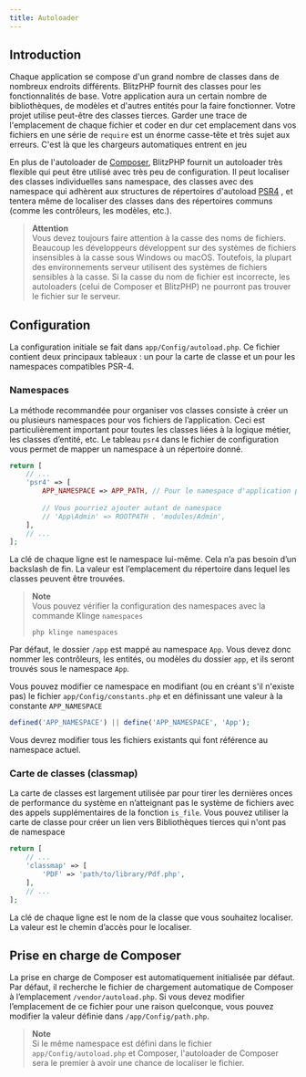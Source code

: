 ```yaml
---
title: Autoloader
---
```


<a name="introduction"></a>
## Introduction

Chaque application se compose d'un grand nombre de classes dans de nombreux endroits différents. BlitzPHP fournit des classes pour les fonctionnalités de base. Votre application aura un certain nombre de bibliothèques, de modèles et d'autres entités pour la faire fonctionner. Votre projet utilise peut-être des classes tierces. Garder une trace de l'emplacement de chaque fichier et coder en dur cet emplacement dans vos fichiers en une série de `require` est un énorme casse-tête et très sujet aux erreurs. C'est là que les chargeurs automatiques entrent en jeu

En plus de l'autoloader de [Composer](https://getcomposer.org), BlitzPHP fournit un autoloader très flexible qui peut être utilisé avec très peu de configuration. Il peut localiser des classes individuelles sans namespace, des classes avec des namespace qui adhèrent aux structures de répertoires d'autoload [PSR4](https://www.php-fig.org/psr/psr-4/) , et tentera même de localiser des classes dans des répertoires communs (comme les contrôleurs, les modèles, etc.).

> **Attention**  
> Vous devez toujours faire attention à la casse des noms de fichiers. Beaucoup les développeurs développent sur des systèmes de fichiers insensibles à la casse sous Windows ou macOS. Toutefois, la plupart des environnements serveur utilisent des systèmes de fichiers sensibles à la casse. Si la casse du nom de fichier est incorrecte, les autoloaders (celui de Composer et BlitzPHP) ne pourront pas trouver le fichier sur le serveur.

<a name="configuration"></a>
## Configuration

La configuration initiale se fait dans `app/Config/autoload.php`. Ce fichier contient deux principaux tableaux : un pour la carte de classe et un pour les namespaces compatibles PSR-4.

<a name="namespaces"></a>
### Namespaces

La méthode recommandée pour organiser vos classes consiste à créer un ou plusieurs namespaces pour vos fichiers de l’application. Ceci est particulièrement important pour toutes les classes liées à la logique métier, les classes d’entité, etc. Le tableau `psr4` dans le fichier de configuration vous permet de mapper un namespace à un répertoire donné.

```php 
return [
    // ...
    'psr4' => [
        APP_NAMESPACE => APP_PATH, // Pour le namespace d'application personnalisé
        
        // Vous pourriez ajouter autant de namespace
        // 'App\Admin' => ROOTPATH . 'modules/Admin', 
    ],
    // ...
];

```

La clé de chaque ligne est le namespace lui-même. Cela n’a pas besoin d’un backslash de fin. La valeur est l’emplacement du répertoire dans lequel les classes peuvent être trouvées.

> **Note**  
> Vous pouvez vérifier la configuration des namespaces avec la commande Klinge `namespaces`  
> ```shell
> php klinge namespaces
> ```

Par défaut, le dossier `/app` est mappé au namespace `App`. Vous devez donc nommer les contrôleurs, les entités, ou modèles du dossier `app`, et ils seront trouvés sous le namespace `App`.

Vous pouvez modifier ce namespace en modifiant (ou en créant s'il n'existe pas) le fichier `app/Config/constants.php` et en définissant une valeur à la constante `APP_NAMESPACE`

```php
defined('APP_NAMESPACE') || define('APP_NAMESPACE', 'App');
```

Vous devrez modifier tous les fichiers existants qui font référence au namespace actuel.

<a name="carte-de-classes"></a>
### Carte de classes (classmap)

La carte de classes est largement utilisée par pour tirer les dernières onces de performance du système en n’atteignant pas le système de fichiers avec des appels supplémentaires de la fonction `is_file`. Vous pouvez utiliser la carte de classe pour créer un lien vers Bibliothèques tierces qui n'ont pas de namespace

```php 
return [
    // ...
    'classmap' => [
        'PDF' => 'path/to/library/Pdf.php', 
    ],
    // ...
];

```

La clé de chaque ligne est le nom de la classe que vous souhaitez localiser. La valeur est le chemin d’accès pour le localiser.

<a name="prise-en-charge-de-composer"></a>
## Prise en charge de Composer

La prise en charge de Composer est automatiquement initialisée par défaut. Par défaut, il recherche le fichier de chargement automatique de Composer à l’emplacement `/vendor/autoload.php`. Si vous devez modifier l’emplacement de ce fichier pour une raison quelconque, vous pouvez modifier la valeur définie dans `/app/Config/path.php`.

> **Note**  
> Si le même namespace est défini dans le fichier `app/Config/autoload.php` et Composer, l'autoloader de Composer sera le premier à avoir une chance de localiser le fichier.
